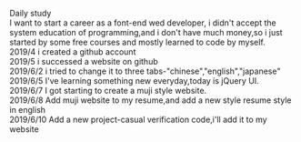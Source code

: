 Daily study
<br>
I want to start a career as a font-end wed developer, i didn't accept the system education of programming,and i don't have much money,so i just started by some free courses and mostly learned to code by myself.
<br>
2019/4 i created a github account
<br>
2019/5 i successed a website on github
<br>
2019/6/2 i tried to change it to three tabs-"chinese","english","japanese"
<br>
2019/6/5 I've learning something new everyday,today is jQuery UI.
<br>
2019/6/7 I got starting to create a muji style website.
<br>
2019/6/8 Add muji website to my resume,and add a new style resume style in english
<br>
2019/6/10 Add a new project-casual verification code,i'll add it to my website

